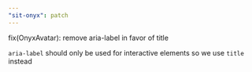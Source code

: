 ```yaml
---
"sit-onyx": patch
---
```


fix(OnyxAvatar): remove aria-label in favor of title

`aria-label` should only be used for interactive elements so we use `title` instead
